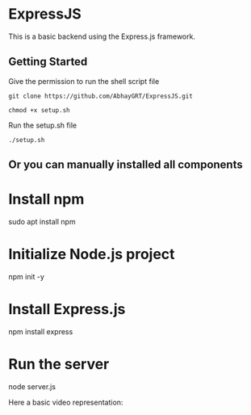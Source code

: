 # ExpressJS
This is a basic backend using the Express.js framework.

## Getting Started
Give the permission to run the shell script file
```
git clone https://github.com/AbhayGRT/ExpressJS.git
```

```
chmod +x setup.sh
```

Run the setup.sh file
```
./setup.sh
```

## Or you can manually installed all components

# Install npm
sudo apt install npm

# Initialize Node.js project
npm init -y

# Install Express.js
npm install express

# Run the server
node server.js


Here a basic video representation: 
